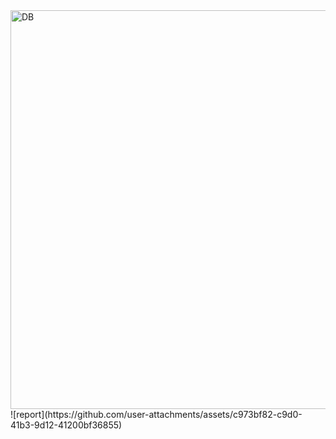 <img width="602" height="638" alt="DB" src="https://github.com/user-attachments/assets/519c9c3a-d1ff-4398-95bb-3fe21f105f43" />
![report](https://github.com/user-attachments/assets/c973bf82-c9d0-41b3-9d12-41200bf36855)


